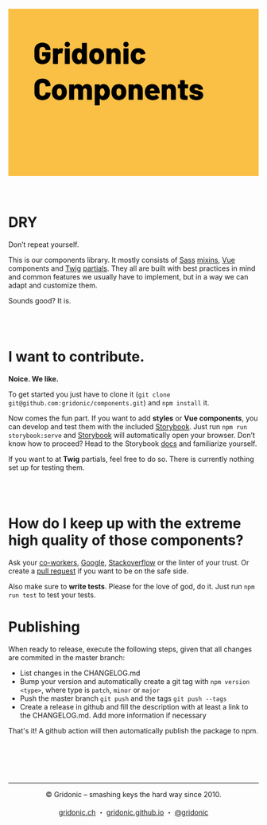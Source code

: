![Gridonic Components](./media/logo.png)<br><br><br>

# DRY

Don’t repeat yourself.

This is our components library. It mostly consists of [Sass](https://sass-lang.com/) [mixins](https://sass-lang.com/documentation/at-rules/mixin), [Vue](https://vuejs.org/) components and [Twig](https://twig.symfony.com/) [partials](https://twig.symfony.com/doc/2.x/tags/include.html). They all are built with best practices in mind and common features we usually have to implement, but in a way we can adapt and customize them. 

Sounds good? It is.

<br><br>

# I want to contribute.

**Noice. We like.** 

To get started you just have to clone it (`git clone git@github.com:gridonic/components.git`) and `npm install` it.

Now comes the fun part. If you want to add **styles** or **Vue components**, you can develop and test them with the included [Storybook]. Just run `npm run storybook:serve` and [Storybook] will automatically open your browser. Don’t know how to proceed? Head to the Storybook [docs](https://www.learnstorybook.com/intro-to-storybook/) and familiarize yourself.

If you want to at **Twig** partials, feel free to do so. There is currently nothing set up for testing them.

<br><br>

# How do I keep up with the extreme high quality of those components?

Ask your [co-workers](https://gridonic.ch/team), [Google](https://google.com), [Stackoverflow](https://stackoverflow.com/) or the linter of your trust. Or create a [pull request](https://github.com/gridonic/components/pulls) if you want to be on the safe side.

Also make sure to **write tests**. Please for the love of god, do it. Just run `npm run test` to test your tests.

# Publishing

When ready to release, execute the following steps, given that all changes are commited in the master branch:

- List changes in the CHANGELOG.md
- Bump your version and automatically create a git tag with `npm version <type>`, where type is `patch`, `minor` or `major`
- Push the master branch `git push` and the tags `git push --tags`
- Create a release in github and fill the description with at least a link to the CHANGELOG.md. Add more information if necessary

That's it! A github action will then automatically publish the package to npm.


<br><br><br><br>

---
 
<p align="center">
  &copy; Gridonic – smashing keys the hard way since 2010.<br><br>
  <a href="https://gridonic.ch">gridonic.ch</a> ・
  <a href="https://gridonic.github.io">gridonic.github.io</a> ・
  <a href="https://twitter.com/gridonic">@gridonic</a>
</p>


[Storybook]: https://storybook.js.org/

